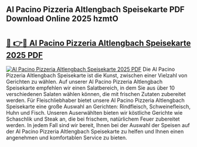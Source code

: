 ## Al Pacino Pizzeria Altlengbach Speisekarte PDF Download Online 2025 hzmtO

# <h2><a href="http://gc9r8kk.nevu.top/?p=Al+Pacino+Pizzeria+Altlengbach+Speisekarte">🔗 👉🔴 Al Pacino Pizzeria Altlengbach Speisekarte 2025 PDF</a></h2>

[![Al Pacino Pizzeria Altlengbach Speisekarte 2025 PDF](https://i.imgur.com/dBaPXMq.png)](http://gc9r8kk.nevu.top/?p=Al+Pacino+Pizzeria+Altlengbach+Speisekarte)
Die Al Pacino Pizzeria Altlengbach Speisekarte ist die Kunst, zwischen einer Vielzahl von Gerichten zu wählen. Auf unserer Al Pacino Pizzeria Altlengbach Speisekarte empfehlen wir einen Salatbereich, in dem Sie aus über 10 verschiedenen Salaten wählen können, die mit frischen Zutaten zubereitet werden. Für Fleischliebhaber bietet unsere Al Pacino Pizzeria Altlengbach Speisekarte eine große Auswahl an Gerichten: Rindfleisch, Schweinefleisch, Huhn und Fisch. Unseren Auserwählten bieten wir köstliche Gerichte wie Schaschlik und Steak an, die bei frischem, natürlichem Feuer zubereitet werden. In jedem Fall sind wir bereit, Ihnen bei der Auswahl der Speisen auf der Al Pacino Pizzeria Altlengbach Speisekarte zu helfen und Ihnen einen angenehmen und komfortablen Service zu bieten.

